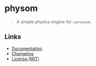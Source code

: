 # physom

> A simple physics engine for `canvasom`.

## Links

- [Documentation](https://github.com/huang2002/physom/wiki)
- [Changelog](./CHANGELOG)
- [License (MIT)](./LICENSE)
